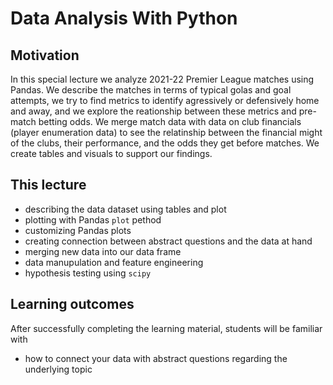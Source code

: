 # Data Analysis With Python

## Motivation

In this special lecture we analyze 2021-22 Premier League matches using Pandas. We describe the matches in terms of typical golas and goal attempts, we try to find metrics to identify agressively or defensively home and away, and we explore the reationship between these metrics and pre-match betting odds. We merge match data with data on club financials (player enumeration data) to see the relatinship between the financial might of the clubs, their performance, and the odds they get before matches. We create tables and visuals to support our findings. 

## This lecture

- describing the data dataset using tables and plot
- plotting with Pandas `plot` pethod
- customizing Pandas plots
- creating connection between abstract questions and the data at hand
- merging new data into our data frame
- data manupulation and feature engineering
- hypothesis testing using `scipy` 

## Learning outcomes

After successfully completing the learning material, students will be familiar with

- how to connect your data with abstract questions regarding the underlying topic